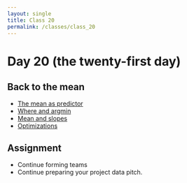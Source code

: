 ```yaml
---
layout: single
title: Class 20
permalink: /classes/class_20
---
```


# Day 20 (the twenty-first day)

## Back to the mean

* [The mean as predictor](../chapters/08/mean_meaning)
* [Where and argmin](../chapters/08/where_and_argmin)
* [Mean and slopes](../chapters/08/mean_and_slopes)
* [Optimizations](../chapters/08/optimization)

## Assignment

* Continue forming teams
* Continue preparing your project data pitch.
